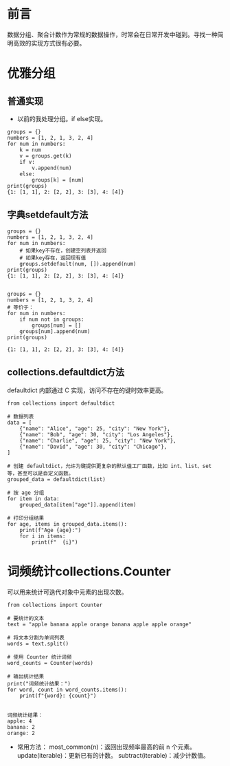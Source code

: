 # 前言

数据分组、聚合计数作为常规的数据操作，时常会在日常开发中碰到。寻找一种简明高效的实现方式很有必要。

# 优雅分组
## 普通实现

- 以前的我处理分组。if else实现。
```
groups = {}
numbers = [1, 2, 1, 3, 2, 4]
for num in numbers:
    k = num
    v = groups.get(k)
    if v:
        v.append(num)
    else:
        groups[k] = [num]
print(groups)
{1: [1, 1], 2: [2, 2], 3: [3], 4: [4]}
```

## 字典setdefault方法

```
groups = {}
numbers = [1, 2, 1, 3, 2, 4]
for num in numbers:
    # 如果key不存在，创建空列表并返回
    # 如果key存在，返回现有值
    groups.setdefault(num, []).append(num)
print(groups)
{1: [1, 1], 2: [2, 2], 3: [3], 4: [4]}


groups = {}
numbers = [1, 2, 1, 3, 2, 4]
# 等价于：
for num in numbers:
    if num not in groups:
        groups[num] = []
    groups[num].append(num)
print(groups)

{1: [1, 1], 2: [2, 2], 3: [3], 4: [4]}

```

## collections.defaultdict方法

defaultdict 内部通过 C 实现，访问不存在的键时效率更高。
```
from collections import defaultdict

# 数据列表
data = [
    {"name": "Alice", "age": 25, "city": "New York"},
    {"name": "Bob", "age": 30, "city": "Los Angeles"},
    {"name": "Charlie", "age": 25, "city": "New York"},
    {"name": "David", "age": 30, "city": "Chicago"},
]

# 创建 defaultdict，允许为键提供更复杂的默认值工厂函数，比如 int、list、set 等，甚至可以是自定义函数。
grouped_data = defaultdict(list)

# 按 age 分组
for item in data:
    grouped_data[item["age"]].append(item)

# 打印分组结果
for age, items in grouped_data.items():
    print(f"Age {age}:")
    for i in items:
        print(f"  {i}")

```
# 词频统计collections.Counter

可以用来统计可迭代对象中元素的出现次数。
```
from collections import Counter

# 要统计的文本
text = "apple banana apple orange banana apple apple orange"

# 将文本分割为单词列表
words = text.split()

# 使用 Counter 统计词频
word_counts = Counter(words)

# 输出统计结果
print("词频统计结果：")
for word, count in word_counts.items():
    print(f"{word}: {count}")


词频统计结果：
apple: 4
banana: 2
orange: 2

```
- 常用方法：
most_common(n)：返回出现频率最高的前 n 个元素。
update(iterable)：更新已有的计数。
subtract(iterable)：减少计数值。